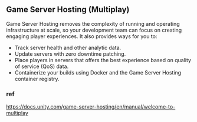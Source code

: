 ## Game Server Hosting (Multiplay)

Game Server Hosting removes the complexity of running and operating infrastructure at scale, so your development team can focus on creating engaging player experiences. It also provides ways for you to:

- Track server health and other analytic data.
- Update servers with zero downtime patching.
- Place players in servers that offers the best experience based on quality of service (QoS) data.
- Containerize your builds using Docker and the Game Server Hosting container registry.

### ref 
https://docs.unity.com/game-server-hosting/en/manual/welcome-to-multiplay
